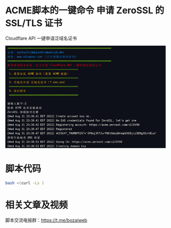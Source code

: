 # ACME脚本的一键命令 申请 ZeroSSL 的 SSL/TLS 证书

Cloudflare API 一键申请泛域名证书

![image](https://github.com/V2RaySSR/acme/raw/main/auto-acme.png)

 # 脚本代码

```bash
bash <(curl -Ls )
```

 # 相关文章及视频

脚本交流电报群：https://t.me/bozaiweb
